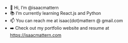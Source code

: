 - 👋 Hi, I’m @isaacmattern
- 📚 I’m currently learning React.js and Python
- 📫 You can reach me at isaac(dot)mattern @ gmail.com
- ➡️ Check out my portfolio website and resume at https://isaacmattern.com
